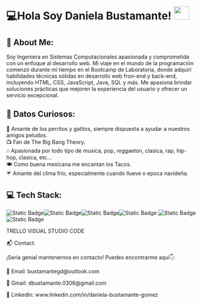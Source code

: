 <h1>💻Hola Soy Daniela Bustamante!  <img src="https://images.emojiterra.com/twitter/v13.1/512px/1f1f2-1f1fd.png" width="40" height="35"></h1> 
<h2>💫 About Me:</h2>
<p>Soy Ingeniera en Sistemas Computacionales apasionada y comprometida con un enfoque al desarrollo web. Mi viaje en el mundo de la programación comenzó durante mi tiempo en el Bootcamp de Laboratoria, donde adquirí habilidades técnicas sólidas en desarrollo web fron-end y back-end, incluyendo HTML, CSS, JavaScript, Java, SQL y  más. Me apasiona brindar soluciones prácticas que mejoren la experiencia del usuario y ofrecer un servicio excepcional.</p>

<h2>🌟 Datos Curiosos:</h2>

🐾 Amante de los perritos y gatitos, siempre dispuesta a ayudar a nuestros amigos peludos.<br>
📺 Fan de The Big Bang Theory.<br>
🎶 Apasionada por todo tipo de musica, pop, reggaeton, clasica, rap, hip-hop, clasica, etc... <br>
🍽️ Como buena mexicana me encantan los Tacos.<br>
☔ Amante del clima frío, especialmente cuando llueve o epoca navideña.
<h2>💻 Tech Stack:</h2>
<img alt="Static Badge" src="https://img.shields.io/badge/html-%23A04000?style=for-the-badge&logo=html5&logoColor=white&labelColor=orange&color=orange"><img alt="Static Badge" src="https://img.shields.io/badge/css3-%233498DB?style=for-the-badge&logo=css3&logoColor=white&labelColor=%233498DB&color=%233498DB"><img alt="Static Badge" src="https://img.shields.io/badge/Javascript-%23F1C40F?style=for-the-badge&logo=javascript&logoColor=black&labelColor=%23F1C40F&color=%23F1C40F"><img alt="Static Badge" src="https://img.shields.io/badge/Git-%23C0392B?style=for-the-badge&logo=git&logoColor=black&labelColor=%23C0392B&color=%23C0392B">
<img alt="Static Badge" src="https://img.shields.io/badge/Github-%236C3483?style=for-the-badge&logo=git&logoColor=white&labelColor=%236C3483&color=%236C3483"><img alt="Static Badge" src="https://img.shields.io/badge/Figma-%23239B56%20?style=for-the-badge&logo=figma&logoColor=white&labelColor=%23239B56%20&color=%23239B56%20">





TRELLO
VISUAL STUDIO CODE

<p>📬 Contact:</p>
<p>¡Sería genial mantenernos en contacto! Puedes encontrarme aquí👇:</p>

<p>📧 Email: bustamantegd@outlook.com</p>
<p>📧 Gmail: dbustamante.0306@gmail.com</p>

<p>🔗 LinkedIn: www.linkedin.com/in/daniela-bustamante-gomez</p>


